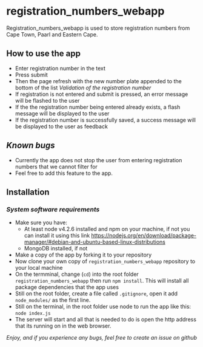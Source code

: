 # registration_numbers_webapp
Registration_numbers_webapp is used to store registration numbers from Cape Town, Paarl and Eastern Cape. 
## How to use the app
 * Enter registration number in the text
 * Press submit
 * Then the page refresh with the new number plate appended to the bottom of the list
 *Validation of the registration number*
 * If registration is not entered and submit is pressed, an error message will be flashed to the user
 * If the the registration number being entered already exists, a flash message will be displayed to the user
 * If the registration number is successfully saved, a success message will be displayed to the user as feedback

## *Known bugs*
 * Currently the app does not stop the user from entering registration numbers that we cannot filter for
 * Feel free to add this feature to the app.

## Installation
 ### *System software requirements*
 * Make sure you have:
    - At least node v4.2.6 installed and npm on your machine, if not you can install it using this link https://nodejs.org/en/download/package-manager/#debian-and-ubuntu-based-linux-distributions
    - MongoDB installed, if not 
 * Make a copy of the app by forking it to your repository
 * Now clone your own copy of `registration_numbers_webapp` repository to your local machine
 * On the termminal, change (`cd`) into the root folder `registration_numbers_webapp` then run `npm install`. This will install all package dependencies that the app uses
 * Still on the root folder, create a file called `.gitignore`, open it add `node_modules/` as the first line.
 * Still on the terminal, in the root folder use node to run the app like this: `node index.js`
 * The server will start and all that is needed to do is open the http address that its running on in the web browser.
 
 *Enjoy, and if you experience any bugs, feel free to create an issue on github*
